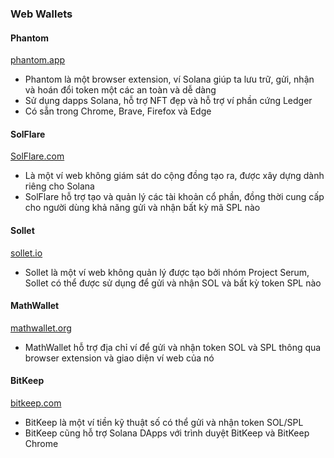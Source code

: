 ### Web Wallets

#### Phantom 
[phantom.app](https://phantom.app/)
- Phantom là một browser extension, ví Solana giúp ta lưu trữ, gửi, nhận và hoán đổi token một các an toàn và dễ dàng
- Sử dụng dapps Solana, hỗ trợ NFT đẹp và hỗ trợ ví phần cứng Ledger
- Có sẵn trong Chrome, Brave, Firefox và Edge

#### SolFlare
[SolFlare.com](http://SolFlare.com)
- Là một ví web không giám sát do cộng đồng tạo ra, được xây dựng dành riêng cho Solana
- SolFlare hỗ trợ tạo và quản lý các tài khoản cổ phần, đồng thời cung cấp cho người dùng khả năng gửi và nhận bất kỳ mã SPL nào 

#### Sollet
[sollet.io](http://sollet.io)
- Sollet là một ví web không quản lý được tạo bởi nhóm Project Serum, Sollet có thể được sử dụng để gửi và nhận SOL và bất kỳ token SPL nào

#### MathWallet
[mathwallet.org](https://mathwallet.org/vi-vn/)
- MathWallet hỗ trợ địa chỉ ví để gửi và nhận token SOL và SPL thông qua browser extension và giao diện ví web của nó

#### BitKeep
[bitkeep.com](https://bitkeep.com/)
- BitKeep là một ví tiền kỹ thuật số có thể gửi và nhận token SOL/SPL 
- BitKeep cũng hỗ trợ Solana DApps với trình duyệt BitKeep và BitKeep Chrome
